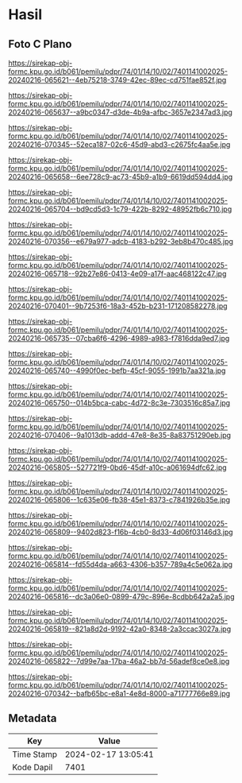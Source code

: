 # Hasil

## Foto C Plano

https://sirekap-obj-formc.kpu.go.id/b061/pemilu/pdpr/74/01/14/10/02/7401141002025-20240216-065621--4eb75218-3749-42ec-89ec-cd751fae852f.jpg

https://sirekap-obj-formc.kpu.go.id/b061/pemilu/pdpr/74/01/14/10/02/7401141002025-20240216-065637--a9bc0347-d3de-4b9a-afbc-3657e2347ad3.jpg

https://sirekap-obj-formc.kpu.go.id/b061/pemilu/pdpr/74/01/14/10/02/7401141002025-20240216-070345--52eca187-02c6-45d9-abd3-c2675fc4aa5e.jpg

https://sirekap-obj-formc.kpu.go.id/b061/pemilu/pdpr/74/01/14/10/02/7401141002025-20240216-065658--6ee728c9-ac73-45b9-a1b9-6619dd594dd4.jpg

https://sirekap-obj-formc.kpu.go.id/b061/pemilu/pdpr/74/01/14/10/02/7401141002025-20240216-065704--bd9cd5d3-1c79-422b-8292-48952fb6c710.jpg

https://sirekap-obj-formc.kpu.go.id/b061/pemilu/pdpr/74/01/14/10/02/7401141002025-20240216-070356--e679a977-adcb-4183-b292-3eb8b470c485.jpg

https://sirekap-obj-formc.kpu.go.id/b061/pemilu/pdpr/74/01/14/10/02/7401141002025-20240216-065718--92b27e86-0413-4e09-a17f-aac468122c47.jpg

https://sirekap-obj-formc.kpu.go.id/b061/pemilu/pdpr/74/01/14/10/02/7401141002025-20240216-070401--9b7253f6-18a3-452b-b231-171208582278.jpg

https://sirekap-obj-formc.kpu.go.id/b061/pemilu/pdpr/74/01/14/10/02/7401141002025-20240216-065735--07cba6f6-4296-4989-a983-f7816dda9ed7.jpg

https://sirekap-obj-formc.kpu.go.id/b061/pemilu/pdpr/74/01/14/10/02/7401141002025-20240216-065740--4990f0ec-befb-45cf-9055-1991b7aa321a.jpg

https://sirekap-obj-formc.kpu.go.id/b061/pemilu/pdpr/74/01/14/10/02/7401141002025-20240216-065750--014b5bca-cabc-4d72-8c3e-7303516c85a7.jpg

https://sirekap-obj-formc.kpu.go.id/b061/pemilu/pdpr/74/01/14/10/02/7401141002025-20240216-070406--9a1013db-addd-47e8-8e35-8a83751290eb.jpg

https://sirekap-obj-formc.kpu.go.id/b061/pemilu/pdpr/74/01/14/10/02/7401141002025-20240216-065805--527721f9-0bd6-45df-a10c-a061694dfc62.jpg

https://sirekap-obj-formc.kpu.go.id/b061/pemilu/pdpr/74/01/14/10/02/7401141002025-20240216-065806--1c635e06-fb38-45e1-8373-c7841926b35e.jpg

https://sirekap-obj-formc.kpu.go.id/b061/pemilu/pdpr/74/01/14/10/02/7401141002025-20240216-065809--9402d823-f16b-4cb0-8d33-4d06f03146d3.jpg

https://sirekap-obj-formc.kpu.go.id/b061/pemilu/pdpr/74/01/14/10/02/7401141002025-20240216-065814--fd55d4da-a663-4306-b357-789a4c5e062a.jpg

https://sirekap-obj-formc.kpu.go.id/b061/pemilu/pdpr/74/01/14/10/02/7401141002025-20240216-065816--dc3a06e0-0899-479c-896e-8cdbb642a2a5.jpg

https://sirekap-obj-formc.kpu.go.id/b061/pemilu/pdpr/74/01/14/10/02/7401141002025-20240216-065819--821a8d2d-9192-42a0-8348-2a3ccac3027a.jpg

https://sirekap-obj-formc.kpu.go.id/b061/pemilu/pdpr/74/01/14/10/02/7401141002025-20240216-065822--7d99e7aa-17ba-46a2-bb7d-56adef8ce0e8.jpg

https://sirekap-obj-formc.kpu.go.id/b061/pemilu/pdpr/74/01/14/10/02/7401141002025-20240216-070342--bafb65bc-e8a1-4e8d-8000-a71777766e89.jpg


## Metadata

| Key        | Value               |
| ---------- | ------------------- |
| Time Stamp | 2024-02-17 13:05:41 |
| Kode Dapil | 7401                |



